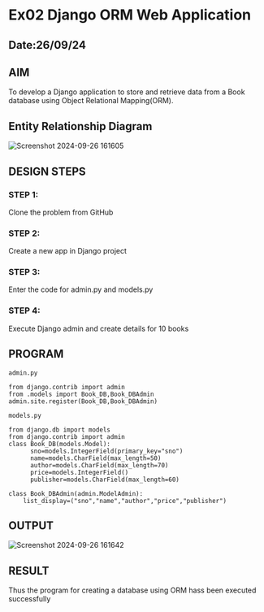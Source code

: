 # Ex02 Django ORM Web Application
## Date:26/09/24 

## AIM
To develop a Django application to store and retrieve data from a Book database using Object Relational Mapping(ORM).

## Entity Relationship Diagram

![Screenshot 2024-09-26 161605](https://github.com/user-attachments/assets/7a6f9641-1321-4d80-982c-2bba81207616)


## DESIGN STEPS

### STEP 1:
Clone the problem from GitHub

### STEP 2:
Create a new app in Django project

### STEP 3:
Enter the code for admin.py and models.py

### STEP 4:
Execute Django admin and create details for 10 books

## PROGRAM

```
admin.py

from django.contrib import admin
from .models import Book_DB,Book_DBAdmin
admin.site.register(Book_DB,Book_DBAdmin)

models.py

from django.db import models
from django.contrib import admin
class Book_DB(models.Model):
      sno=models.IntegerField(primary_key="sno")
      name=models.CharField(max_length=50)
      author=models.CharField(max_length=70)
      price=models.IntegerField()
      publisher=models.CharField(max_length=60)

class Book_DBAdmin(admin.ModelAdmin):
    list_display=("sno","name","author","price","publisher")

```
## OUTPUT
![Screenshot 2024-09-26 161642](https://github.com/user-attachments/assets/1513a17a-7f68-4111-9174-6ea0d9016bfa)




## RESULT
Thus the program for creating a database using ORM hass been executed successfully
